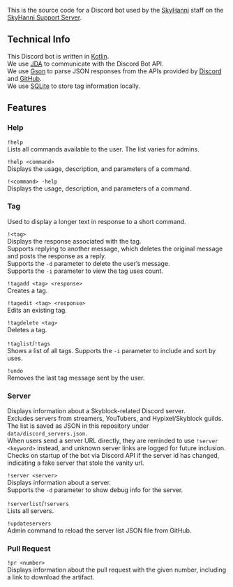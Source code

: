 This is the source code for a Discord bot used by the [SkyHanni](https://github.com/hannibal002/SkyHanni) staff on
the [SkyHanni Support Server](https://discord.gg/skyhanni-997079228510117908).

## Technical Info

This Discord bot is written in [Kotlin](https://kotlinlang.org/).  
We use [JDA](https://github.com/discord-jda/JDA) to communicate with the Discord Bot API.  
We use [Gson](https://github.com/google/gson) to parse JSON responses from the APIs provided
by [Discord](https://discord.com/developers/docs/intro) and [GitHub](https://docs.github.com/en/rest).  
We use [SQLite](https://www.sqlite.org/index.html) to store tag information locally.

## Features

### Help

`!help`  
Lists all commands available to the user. The list varies for admins.

`!help <command>`  
Displays the usage, description, and parameters of a command.

`!<command> -help`  
Displays the usage, description, and parameters of a command.

### Tag

Used to display a longer text in response to a short command.

`!<tag>`  
Displays the response associated with the tag.  
Supports replying to another message, which deletes the original message and posts the response as a reply.  
Supports the `-d` parameter to delete the user’s message.  
Supports the `-i` parameter to view the tag uses count.

`!tagadd <tag> <response>`  
Creates a tag.

`!tagedit <tag> <response>`  
Edits an existing tag.

`!tagdelete <tag>`  
Deletes a tag.

`!taglist`/`!tags`  
Shows a list of all tags.
Supports the `-i` parameter to include and sort by uses.

`!undo`  
Removes the last tag message sent by the user.

### Server

Displays information about a Skyblock-related Discord server.  
Excludes servers from streamers, YouTubers, and Hypixel/Skyblock guilds.  
The list is saved as JSON in this repository under `data/discord_servers.json`.  
When users send a server URL directly, they are reminded to use `!server <keyword>` instead, and unknown server links
are logged for future inclusion.  
Checks on startup of the bot via Discord API if the server id has changed, indicating a fake server that stole the
vanity url.

`!server <server>`  
Displays information about a server.  
Supports the `-d` parameter to show debug info for the server.

`!serverlist`/`!servers`  
Lists all servers.

`!updateservers`  
Admin command to reload the server list JSON file from GitHub.

### Pull Request

`!pr <number>`  
Displays information about the pull request with the given number, including a link to download the artifact.